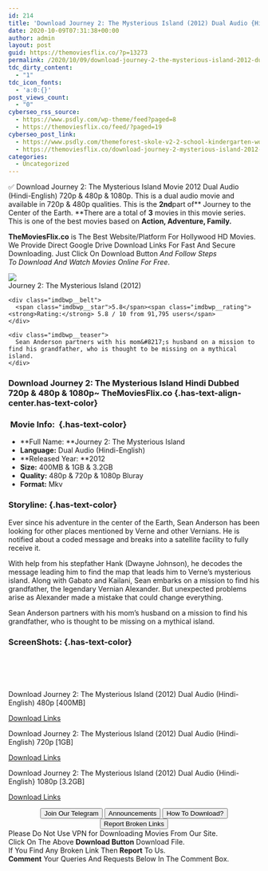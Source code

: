 ```yaml
---
id: 214
title: 'Download Journey 2: The Mysterious Island (2012) Dual Audio {Hindi-English} 480p [400MB] || 720p [1GB] || 1080p [3.2GB]'
date: 2020-10-09T07:31:38+00:00
author: admin
layout: post
guid: https://themoviesflix.co/?p=13273
permalink: /2020/10/09/download-journey-2-the-mysterious-island-2012-dual-audio-hindi-english-480p-400mb-720p-1gb-1080p-3-2gb/
tdc_dirty_content:
  - "1"
tdc_icon_fonts:
  - 'a:0:{}'
post_views_count:
  - "0"
cyberseo_rss_source:
  - https://www.psdly.com/wp-theme/feed?paged=8
  - https://themoviesflix.co/feed/?paged=19
cyberseo_post_link:
  - https://www.psdly.com/themeforest-skole-v2-2-school-kindergarten-wordpress-elementor-26875770
  - https://themoviesflix.co/download-journey-2-mysterious-island-2012-hindi-480p-720p-1080p/
categories:
  - Uncategorized
---
```

✅ Download Journey 2: The Mysterious Island&nbsp;Movie&nbsp;2012 Dual Audio (Hindi-English)&nbsp;720p&nbsp;&&nbsp;480p&nbsp;& 1080p. This is&nbsp;a&nbsp;dual audio&nbsp;movie and available in&nbsp;720p&nbsp;&&nbsp;480p&nbsp;qualities. This is the&nbsp;**2nd**part of**&nbsp;Journey to the Center of the Earth.&nbsp;**There are a total of&nbsp;**3**&nbsp;movies in this movie series. This is one of the best movies based on&nbsp;**Action, Adventure, Family.**

**TheMoviesFlix.co**&nbsp;is The Best Website/Platform For Hollywood HD Movies. We Provide Direct Google Drive Download Links For Fast And Secure Downloading. Just Click On Download Button&nbsp;_And Follow Steps To&nbsp;Download And Watch Movies Online For Free_.

<div class="imdbwp imdbwp--movie dark">
  <div class="imdbwp__thumb">
    <a class="imdbwp__link" target="_blank" title="Journey 2: The Mysterious Island" href="https://www.imdb.com/title/tt1397514/" rel="nofollow noopener noreferrer"><img class="imdbwp__img" src="https://m.media-amazon.com/images/M/MV5BMjA5MTE1MjQyNV5BMl5BanBnXkFtZTcwODI4NDMwNw@@._V1_SX300.jpg" /></a>
  </div>
  
  <div class="imdbwp__content">
    <div class="imdbwp__header">
      <span class="imdbwp__title">Journey 2: The Mysterious Island</span> (2012)
    </div>
    
    <div class="imdbwp__belt">
      <span class="imdbwp__star">5.8</span><span class="imdbwp__rating"><strong>Rating:</strong> 5.8 / 10 from 91,795 users</span>
    </div>
    
    <div class="imdbwp__teaser">
      Sean Anderson partners with his mom&#8217;s husband on a mission to find his grandfather, who is thought to be missing on a mythical island.
    </div>
  </div>
</div>

### Download Journey 2: The Mysterious Island&nbsp;Hindi&nbsp;Dubbed 720p & 480p & 1080p~ TheMoviesFlix.co {.has-text-align-center.has-text-color}

### &nbsp;Movie Info:&nbsp; {.has-text-color}

  * **Full Name:&nbsp;**Journey 2: The Mysterious Island
  * **Language:**&nbsp;Dual Audio (Hindi-English)
  * **Released Year:&nbsp;**2012
  * **Size:**&nbsp;400MB & 1GB & 3.2GB
  * **Quality:**&nbsp;480p & 720p & 1080p Bluray
  * **Format:**&nbsp;Mkv

### Storyline: {.has-text-color}

Ever since his adventure in the center of the Earth, Sean Anderson has been looking for other places mentioned by Verne and other Vernians. He is notified about a coded message and breaks into a satellite facility to fully receive it.

With help from his stepfather Hank (Dwayne Johnson), he decodes the message leading him to find the map that leads him to Verne’s mysterious island. Along with Gabato and Kailani, Sean embarks on a mission to find his grandfather, the legendary Vernian Alexander. But unexpected problems arise as Alexander made a mistake that could change everything.

Sean Anderson partners with his mom’s husband on a mission to find his grandfather, who is thought to be missing on a mythical island.

### ScreenShots: {.has-text-color}

<div class="wp-block-image">
  <figure class="aligncenter"><img src="https://i.imgur.com/7etBxmT.png" alt /></figure>
</div>

<div class="wp-block-image">
  <figure class="aligncenter"><img src="https://i.imgur.com/5A2W1Aq.png" alt /></figure>
</div>

<div class="wp-block-image">
  <figure class="aligncenter"><img src="https://i.imgur.com/7RQoorn.png" alt /></figure>
</div>

<div class="wp-block-image">
  <figure class="aligncenter"><img src="https://i.imgur.com/yg8HQKd.png" alt /></figure>
</div>

<div class="wp-block-image">
  <figure class="aligncenter"><img src="https://i.imgur.com/1JJGQyI.png" alt /></figure>
</div>

<p class="has-text-align-center has-text-color has-medium-font-size">
  Download Journey 2: The Mysterious Island (2012) Dual Audio (Hindi-English) 480p [400MB]
</p>

<span class="mb-center maxbutton-3-center"><span class="maxbutton-3-container mb-container"><a class="maxbutton-3 maxbutton maxbutton-post-button" target="_blank" rel="nofollow noopener noreferrer" href="https://coinquint.com/archives504/"><span class="mb-text">Download Links</span></a></span></span>

<p class="has-text-align-center has-text-color has-medium-font-size">
  Download Journey 2: The Mysterious Island (2012) Dual Audio (Hindi-English) 720p [1GB]
</p>

<span class="mb-center maxbutton-3-center"><span class="maxbutton-3-container mb-container"><a class="maxbutton-3 maxbutton maxbutton-post-button" target="_blank" rel="nofollow noopener noreferrer" href="https://coinquint.com/archives505/"><span class="mb-text">Download Links</span></a></span></span>

<p class="has-text-align-center has-text-color has-medium-font-size">
  Download Journey 2: The Mysterious Island (2012) Dual Audio {Hindi-English} 1080p [3.2GB]
</p>

<span class="mb-center maxbutton-3-center"><span class="maxbutton-3-container mb-container"><a class="maxbutton-3 maxbutton maxbutton-post-button" target="_blank" rel="nofollow noopener noreferrer" href="https://coinquint.com/a12830/"><span class="mb-text">Download Links</span></a></span></span>

<center>
</center>

<center>
  <a href="https://t.me/themoviesflixcom" target="_blank" data-wpel-link="external" rel="nofollow external noopener noreferrer"><button class="button button5">Join Our Telegram</button></a> <a href="https://themoviesflix.co/download-journey-2-mysterious-island-2012-hindi-480p-720p-1080p/#" target="_blank" data-wpel-link="external" rel="nofollow external noopener noreferrer"><button class="button button5">Announcements</button></a> <a href="https://themoviesflix.com/how-to-download/" target="_blank" data-wpel-link="external" rel="nofollow external noopener noreferrer"><button class="button button5">How To Download?</button></a> <a href="https://themoviesflix.co/download-journey-2-mysterious-island-2012-hindi-480p-720p-1080p/#" target="_blank" data-wpel-link="external" rel="nofollow external noopener noreferrer"><button class="button button5">Report Broken Links</button></a>
</center>

<div class="alert alert-danger">
  Please Do Not Use VPN for Downloading Movies From Our Site.
</div>

<div class="alert alert-success">
  Click On The Above <strong>Download Button</strong> Download File.
</div>

<div class="alert alert-warning">
  If You Find Any Broken Link Then <strong>Report</strong> To Us.
</div>

<div class="alert alert-info">
  <strong>Comment</strong> Your Queries And Requests Below In The Comment Box.
</div>